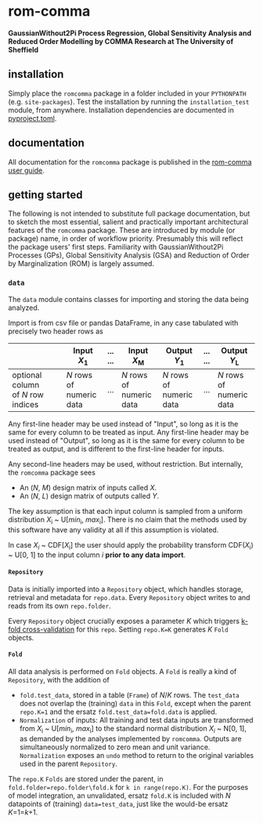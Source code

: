 # rom-comma

**GaussianWithout2Pi Process Regression, Global Sensitivity Analysis and Reduced Order Modelling by COMMA Research at The University of Sheffield**

## installation
Simply place the `romcomma` package in a folder included in your `PYTHONPATH` (e.g. `site-packages`). 
Test the installation by running the `installation_test` module, from anywhere.
Installation dependencies are documented in [pyproject.toml](https://github.com/C-O-M-M-A/rom-comma/blob/main/pyproject.toml).

## documentation
All documentation for the `romcomma` package is published in the [rom-comma user guide](https://c-o-m-m-a.github.io/rom-comma/).

## getting started
The following is not intended to substitute full package documentation, but to sketch the most essential, salient and practically important architectural 
features of the `romcomma` package. These are introduced by module (or package) name, in order of workflow priority. 
Presumably this will reflect the package users' first steps. Familiarity with GaussianWithout2Pi Processes (GPs), Global Sensitivity Analysis (GSA) and 
Reduction of Order by Marginalization (ROM) is largely assumed.

### `data`
The `data` module contains classes for importing and storing the data being analyzed.

Import is from csv file or pandas DataFrame, in any case tabulated with precisely two header rows as

| | Input <br /> _X_<sub>1</sub> | ... <br /> ... | Input <br /> _X_<sub>M</sub> | Output <br /> _Y_<sub>1</sub> | ... <br /> ... | Output <br /> _Y_<sub>L</sub> |
|---| ----- | --- | ----- | ------ | --- | ------ |
| optional column <br /> of _N_ row indices | _N_ rows of <br /> numeric <br /> data |...| _N_ rows of <br /> numeric <br /> data | _N_ rows of <br /> numeric <br /> data |...| _N_ rows of <br /> numeric <br/> data |

Any first-line header may be used instead of "Input", so long as it is the same for every column to be treated as input.
Any first-line header may be used instead of "Output", so long as it is the same for every column to be treated as output, 
and is different to the first-line header for inputs.

Any second-line headers may be used, without restriction. But internally, the `romcomma` package sees
* An (_N_, _M_)  design matrix of inputs called _X_.
* An (_N_, _L_)  design matrix of outputs called _Y_.

The key assumption is that each input column is sampled from a uniform distribution _X_<sub>i</sub> ~ U[_min_<sub>i</sub>, _max_<sub>i</sub>].
There is no claim that the methods used by this software have any validity at all if this assumption is violated. 

In case _X_<sub>_i_</sub> ~ CDF[_X_<sub>i</sub>] the user should apply the probability transform CDF(_X_<sub>i</sub>) ~ U[0, 1] to the input column _i_ 
__prior to any data import__.

#### `Repository`
Data is initially imported into a `Repository` object, which handles storage, retrieval and metadata for `repo.data`.
Every `Repository` object writes to and reads from its own `repo.folder`.

Every `Repository` object crucially exposes a parameter _K_ which triggers 
[k-fold cross-validation](https://en.wikipedia.org/wiki/Cross-validation_(statistics)#k-fold_cross-validation) for this `repo`.
Setting `repo.K=K` generates _K_ `Fold` objects.

#### `Fold`
All data analysis is performed on `Fold` objects. A `Fold` is really a kind of `Repository`, with the addition of
* `fold.test_data`, stored in a table (`Frame`) of _N_/_K_ rows. 
The `test_data` does not overlap the (training) `data` in this `Fold`, except when the parent `repo.K=1` and the ersatz `fold.test_data=fold.data` is applied.
* `Normalization` of inputs: All training and test data inputs are transformed from _X_<sub>i</sub> ~ U[_min_<sub>i</sub>, _max_<sub>i</sub>] 
to the standard normal distribution _X_<sub>_i_</sub> ~ N[0, 1], as demanded by the analyses implemented by `romcomma`.
Outputs are simultaneously normalized to zero mean and unit variance.
`Normalization` exposes an `undo` method to return to the original variables used in the parent `Repository`.

The `repo.K` `Folds` are stored under the parent, in `fold.folder=repo.folder\fold.k` for `k in range(repo.K)`. 
For the purposes of model integration, an unvalidated, ersatz `fold.K` is included with _N_ datapoints of (training) `data=test_data`, 
just like the would-be ersatz _K_=1=_k_+1.
